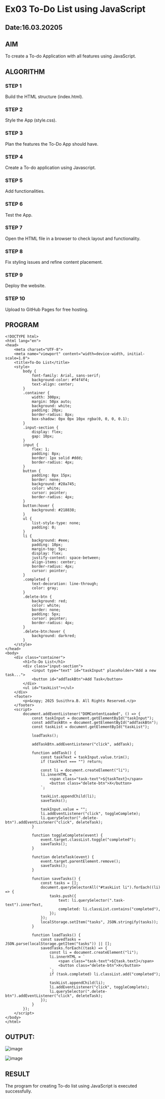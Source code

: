 # Ex03 To-Do List using JavaScript
## Date:16.03.20205

## AIM
To create a To-do Application with all features using JavaScript.

## ALGORITHM
### STEP 1
Build the HTML structure (index.html).

### STEP 2
Style the App (style.css).

### STEP 3
Plan the features the To-Do App should have.

### STEP 4
Create a To-do application using Javascript.

### STEP 5
Add functionalities.

### STEP 6
Test the App.

### STEP 7
Open the HTML file in a browser to check layout and functionality.

### STEP 8
Fix styling issues and refine content placement.

### STEP 9
Deploy the website.

### STEP 10
Upload to GitHub Pages for free hosting.

## PROGRAM
```
<!DOCTYPE html>
<html lang="en">
<head>
    <meta charset="UTF-8">
    <meta name="viewport" content="width=device-width, initial-scale=1.0">
    <title>To-Do List</title>
    <style>
        body {
            font-family: Arial, sans-serif;
            background-color: #f4f4f4;
            text-align: center;
        }
        .container {
            width: 300px;
            margin: 50px auto;
            background: white;
            padding: 20px;
            border-radius: 8px;
            box-shadow: 0px 0px 10px rgba(0, 0, 0, 0.1);
        }
        .input-section {
            display: flex;
            gap: 10px;
        }
        input {
            flex: 1;
            padding: 8px;
            border: 1px solid #ddd;
            border-radius: 4px;
        }
        button {
            padding: 8px 15px;
            border: none;
            background: #28a745;
            color: white;
            cursor: pointer;
            border-radius: 4px;
        }
        button:hover {
            background: #218838;
        }
        ul {
            list-style-type: none;
            padding: 0;
        }
        li {
            background: #eee;
            padding: 10px;
            margin-top: 5px;
            display: flex;
            justify-content: space-between;
            align-items: center;
            border-radius: 4px;
            cursor: pointer;
        }
        .completed {
            text-decoration: line-through;
            color: gray;
        }
        .delete-btn {
            background: red;
            color: white;
            border: none;
            padding: 5px;
            cursor: pointer;
            border-radius: 4px;
        }
        .delete-btn:hover {
            background: darkred;
        }
    </style>
</head>
<body>
    <div class="container">
        <h1>To-Do List</h1>
        <div class="input-section">
            <input type="text" id="taskInput" placeholder="Add a new task...">
            <button id="addTaskBtn">Add Task</button>
        </div>
        <ul id="taskList"></ul>
    </div>
    <footer>
        <p>&copy; 2025 Susithra.B. All Rights Reserved.</p>
    </footer>
    <script>
        document.addEventListener("DOMContentLoaded", () => {
            const taskInput = document.getElementById("taskInput");
            const addTaskBtn = document.getElementById("addTaskBtn");
            const taskList = document.getElementById("taskList");

            loadTasks();

            addTaskBtn.addEventListener("click", addTask);
            
            function addTask() {
                const taskText = taskInput.value.trim();
                if (taskText === "") return;

                const li = document.createElement("li");
                li.innerHTML = `
                    <span class="task-text">${taskText}</span>
                    <button class="delete-btn">X</button>
                `;

                taskList.appendChild(li);
                saveTasks();

                taskInput.value = "";
                li.addEventListener("click", toggleComplete);
                li.querySelector(".delete-btn").addEventListener("click", deleteTask);
            }

            function toggleComplete(event) {
                event.target.classList.toggle("completed");
                saveTasks();
            }

            function deleteTask(event) {
                event.target.parentElement.remove();
                saveTasks();
            }

            function saveTasks() {
                const tasks = [];
                document.querySelectorAll("#taskList li").forEach((li) => {
                    tasks.push({
                        text: li.querySelector(".task-text").innerText,
                        completed: li.classList.contains("completed"),
                    });
                });
                localStorage.setItem("tasks", JSON.stringify(tasks));
            }

            function loadTasks() {
                const savedTasks = JSON.parse(localStorage.getItem("tasks")) || [];
                savedTasks.forEach((task) => {
                    const li = document.createElement("li");
                    li.innerHTML = `
                        <span class="task-text">${task.text}</span>
                        <button class="delete-btn">X</button>
                    `;
                    if (task.completed) li.classList.add("completed");

                    taskList.appendChild(li);
                    li.addEventListener("click", toggleComplete);
                    li.querySelector(".delete-btn").addEventListener("click", deleteTask);
                });
            }
        });
    </script>
</body>
</html>
```

## OUTPUT:
![image](https://github.com/user-attachments/assets/415dc073-d5dd-4b15-9fee-df8683181296)

![image](https://github.com/user-attachments/assets/e2fbfe27-0a23-4315-881e-936853c0a0d0)



## RESULT
The program for creating To-do list using JavaScript is executed successfully.
